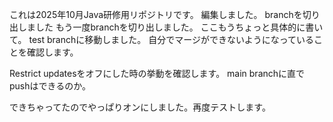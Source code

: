これは2025年10月Java研修用リポジトリです。
編集しました。
branchを切り出しました
もう一度branchを切り出しました。
ここもうちょっと具体的に書いて。
test branchに移動しました。
自分でマージができないようになっていることを確認します。


Restrict updatesをオフにした時の挙動を確認します。
main branchに直でpushはできるのか。

できちゃってたのでやっぱりオンにしました。再度テストします。
